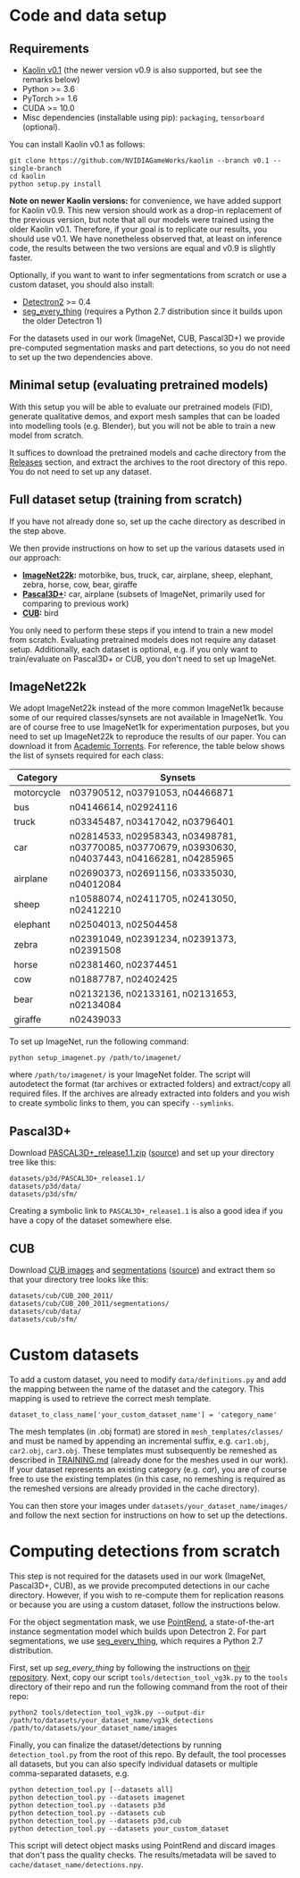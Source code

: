 # Code and data setup

## Requirements
- [Kaolin v0.1](https://github.com/NVIDIAGameWorks/kaolin/tree/v0.1) (the newer version v0.9 is also supported, but see the remarks below)
- Python >= 3.6
- PyTorch >= 1.6
- CUDA >= 10.0
- Misc dependencies (installable using pip): `packaging`, `tensorboard` (optional).

You can install Kaolin v0.1 as follows:
```
git clone https://github.com/NVIDIAGameWorks/kaolin --branch v0.1 --single-branch
cd kaolin
python setup.py install
```
**Note on newer Kaolin versions:** for convenience, we have added support for Kaolin v0.9. This new version should work as a drop-in replacement of the previous version, but note that all our models were trained using the older Kaolin v0.1. Therefore, if your goal is to replicate our results, you should use v0.1. We have nonetheless observed that, at least on inference code, the results between the two versions are equal and v0.9 is slightly faster.

Optionally, if you want to want to infer segmentations from scratch or use a custom dataset, you should also install:
- [Detectron2](https://github.com/facebookresearch/detectron2) >= 0.4
- [seg_every_thing](https://github.com/ronghanghu/seg_every_thing) (requires a Python 2.7 distribution since it builds upon the older Detectron 1)

For the datasets used in our work (ImageNet, CUB, Pascal3D+) we provide pre-computed segmentation masks and part detections, so you do not need to set up the two dependencies above. 

## Minimal setup (evaluating pretrained models)
With this setup you will be able to evaluate our pretrained models (FID), generate qualitative demos, and export mesh samples that can be loaded into modelling tools (e.g. Blender), but you will not be able to train a new model from scratch. 

It suffices to download the pretrained models and cache directory from the [Releases](https://github.com/dariopavllo/textured-3d-gan/releases) section, and extract the archives to the root directory of this repo. You do not need to set up any dataset.

## Full dataset setup (training from scratch)
If you have not already done so, set up the cache directory as described in the step above.

We then provide instructions on how to set up the various datasets used in our approach:
- **[ImageNet22k](#ImageNet22k):** motorbike, bus, truck, car, airplane, sheep, elephant, zebra, horse, cow, bear, giraffe
- **[Pascal3D+](#Pascal3D+):** car, airplane (subsets of ImageNet, primarily used for comparing to previous work)
- **[CUB](#CUB):** bird

You only need to perform these steps if you intend to train a new model from scratch. Evaluating pretrained models does not require any dataset setup.
Additionally, each dataset is optional, e.g. if you only want to train/evaluate on Pascal3D+ or CUB, you don't need to set up ImageNet.

## ImageNet22k
We adopt ImageNet22k instead of the more common ImageNet1k because some of our required classes/synsets are not available in ImageNet1k. You are of course free to use ImageNet1k for experimentation purposes, but you need to set up ImageNet22k to reproduce the results of our paper. You can download it from [Academic Torrents](https://academictorrents.com/details/564a77c1e1119da199ff32622a1609431b9f1c47). For reference, the table below shows the list of synsets required for each class:

| Category        | Synsets                                                                                           |
| --------------- | ------------------------------------------------------------------------------------------------- |
| motorcycle      | n03790512, n03791053, n04466871                                                                   |
| bus             | n04146614, n02924116                                                                              |
| truck           | n03345487, n03417042, n03796401                                                                   |
| car             | n02814533, n02958343, n03498781, n03770085, n03770679, n03930630, n04037443, n04166281, n04285965 |
| airplane        | n02690373, n02691156, n03335030, n04012084                                                        |
| sheep           | n10588074, n02411705, n02413050, n02412210                                                        |
| elephant        | n02504013, n02504458                                                                              |
| zebra           | n02391049, n02391234, n02391373, n02391508                                                        |
| horse           | n02381460, n02374451                                                                              |
| cow             | n01887787, n02402425                                                                              |
| bear            | n02132136, n02133161, n02131653, n02134084                                                        |
| giraffe         | n02439033                                                                                         |

To set up ImageNet, run the following command:
```
python setup_imagenet.py /path/to/imagenet/
```
where `/path/to/imagenet/` is your ImageNet folder. The script will autodetect the format (tar archives or extracted folders) and extract/copy all required files. If the archives are already extracted into folders and you wish to create symbolic links to them, you can specify `--symlinks`.

## Pascal3D+
Download [PASCAL3D+_release1.1.zip](ftp://cs.stanford.edu/cs/cvgl/PASCAL3D+_release1.1.zip) ([source](https://cvgl.stanford.edu/projects/pascal3d.html)) and set up your directory tree like this:
```
datasets/p3d/PASCAL3D+_release1.1/
datasets/p3d/data/
datasets/p3d/sfm/
```

Creating a symbolic link to `PASCAL3D+_release1.1`  is also a good idea if you have a copy of the dataset somewhere else.

## CUB
Download [CUB images](http://www.vision.caltech.edu/visipedia-data/CUB-200-2011/CUB_200_2011.tgz) and [segmentations](http://www.vision.caltech.edu/visipedia-data/CUB-200-2011/segmentations.tgz) ([source](http://www.vision.caltech.edu/visipedia/CUB-200-2011.html)) and extract them so that your directory tree looks like this:
```
datasets/cub/CUB_200_2011/
datasets/cub/CUB_200_2011/segmentations/
datasets/cub/data/
datasets/cub/sfm/
```

# Custom datasets
To add a custom dataset, you need to modify `data/definitions.py` and add the mapping between the name of the dataset and the category. This mapping is used to retrieve the correct mesh template.

```
dataset_to_class_name['your_custom_dataset_name'] = 'category_name'
```

The mesh templates (in .obj format) are stored in `mesh_templates/classes/` and must be named by appending an incremental suffix, e.g. `car1.obj`, `car2.obj`, `car3.obj`. These templates must subsequently be remeshed as described in [TRAINING.md](TRAINING.md) (already done for the meshes used in our work). If your dataset represents an existing category (e.g. *car*), you are of course free to use the existing templates (in this case, no remeshing is required as the remeshed versions are already provided in the cache directory).

You can then store your images under `datasets/your_dataset_name/images/` and follow the next section for instructions on how to set up the detections.

# Computing detections from scratch
This step is not required for the datasets used in our work (ImageNet, Pascal3D+, CUB), as we provide precomputed detections in our cache directory. However, if you wish to re-compute them for replication reasons or because you are using a custom dataset, follow the instructions below.

For the object segmentation mask, we use [PointRend](https://github.com/facebookresearch/detectron2/tree/master/projects/PointRend), a state-of-the-art instance segmentation model which builds upon Detectron 2. For part segmentations, we use [seg_every_thing](https://github.com/ronghanghu/seg_every_thing), which requires a Python 2.7 distribution.

First, set up *seg_every_thing* by following the instructions on [their repository](https://github.com/ronghanghu/seg_every_thing). Next, copy our script `tools/detection_tool_vg3k.py` to the `tools` directory of their repo and run the following command from the root of their repo:
```
python2 tools/detection_tool_vg3k.py --output-dir /path/to/datasets/your_dataset_name/vg3k_detections /path/to/datasets/your_dataset_name/images
```

Finally, you can finalize the dataset/detections by running `detection_tool.py` from the root of this repo. By default, the tool processes all datasets, but you can also specify individual datasets or multiple comma-separated datasets, e.g.
```
python detection_tool.py [--datasets all]
python detection_tool.py --datasets imagenet
python detection_tool.py --datasets p3d
python detection_tool.py --datasets cub
python detection_tool.py --datasets p3d,cub
python detection_tool.py --datasets your_custom_dataset
```

This script will detect object masks using PointRend and discard images that don't pass the quality checks. The results/metadata will be saved to `cache/dataset_name/detections.npy`.


